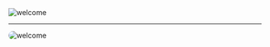 <img align="center" alt="welcome" src="https://ibb.co/ZXPjbZ1" />
<hr />
<img align="center" alt="welcome" style="border-radius: 10px" src="https://cdna.artstation.com/p/assets/images/images/025/789/352/original/pixel-jeff-galaxy-far-far-away.gif?1586928273" />

